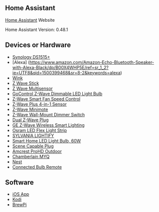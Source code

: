 ## Home Assistant

[Home Assistant](https://home-assistant.io/) Website

Home Assistant Version: 0.48.1

## Devices or Hardware

* [Synology DS1515+](https://www.synology.com/en-us)
* [Alexa] (https://www.amazon.com/Amazon-Echo-Bluetooth-Speaker-with-Alexa-Black/dp/B00X4WHP5E/ref=sr_1_2?ie=UTF8&qid=1500399468&sr=8-2&keywords=alexa)
* [Wink](https://www.wink.com/)
* [Z Wave Stick](https://www.amazon.com/dp/B00X0AWA6E/ref=sr_ph_1?ie=UTF8&qid=1496952949&sr=sr-1&keywords=aeotec)
* [Z Wave Multisensor](https://www.amazon.com/gp/product/B00WMEVRRW/ref=oh_aui_search_detailpage?ie=UTF8&psc=1)
* [GoControl Z-Wave Dimmable LED Light Bulb](https://www.amazon.com/gp/product/B00PJH16UC/ref=oh_aui_search_detailpage?ie=UTF8&psc=1)
* [Z-Wave Smart Fan Speed Control](https://www.amazon.com/gp/product/B00PYMGVVQ/ref=oh_aui_search_detailpage?ie=UTF8&psc=1)
* [Z-Wave Plus 4-in-1 Sensor](https://www.amazon.com/gp/product/B01AKSO80O/ref=oh_aui_search_detailpage?ie=UTF8&psc=1)
* [Z-Wave Minimote](https://www.amazon.com/gp/product/B00KU7ERAW/ref=oh_aui_search_detailpage?ie=UTF8&psc=1)
* [Z-Wave Wall-Mount Dimmer Switch](https://www.amazon.com/gp/product/B00E1OVFAK/ref=oh_aui_search_detailpage?ie=UTF8&psc=1)
* [Dual Z-Wave Plug](https://www.amazon.com/gp/product/B01K6J1Y1I/ref=oh_aui_search_detailpage?ie=UTF8&psc=1)
* [GE Z-Wave Wireless Smart Lighting](https://www.amazon.com/gp/product/B0013V8K3O/ref=oh_aui_search_detailpage?ie=UTF8&psc=1)
* [Osram LED Flex Light Strip ](https://www.amazon.com/gp/product/B00R1PB80I/ref=oh_aui_search_detailpage?ie=UTF8&psc=1)
* [SYLVANIA LIGHTIFY](https://www.amazon.com/gp/product/B0196M5YAS/ref=oh_aui_search_detailpage?ie=UTF8&psc=1)
* [Smart Home LED Light Bulb, 60W](https://www.amazon.com/gp/product/B00R3ID2BG/ref=oh_aui_search_detailpage?ie=UTF8&psc=1)
* [Scene Capable Plug](https://www.amazon.com/gp/product/B00JFF1WP8/ref=oh_aui_detailpage_o04_s00?ie=UTF8&psc=1)
* [Amcrest ProHD Outdoor](https://www.amazon.com/gp/product/B01BN1FFF4/ref=oh_aui_search_detailpage?ie=UTF8&psc=1)
* [Chamberlain MYQ](https://www.amazon.com/Chamberlain-MYQ-G0201-MyQ-Garage-Controls-Smartphone/dp/B00EAD65UW)
* [Nest](https://www.amazon.com/Nest-Learning-Thermostat-Generation-Stainless/dp/B0131RG6VK/ref=sr_1_2?ie=UTF8&qid=1496954738&sr=8-2&keywords=nest)
* [Connected Bulb Remote](https://www.amazon.com/gp/product/B014STZASK/ref=oh_aui_search_detailpage?ie=UTF8&psc=1)


## Software
* [iOS App](https://home-assistant.io/docs/ecosystem/ios/)
* [Kodi](https://kodi.tv/)
* [BrewPi](https://www.brewpi.com/)
